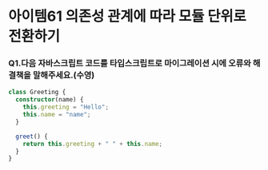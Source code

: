 # 아이템61 의존성 관계에 따라 모듈 단위로 전환하기

### Q1.다음 자바스크립트 코드를 타입스크립트로 마이그레이션 시에 오류와 해결책을 말해주세요.(수영)

```ts
class Greeting {
  constructor(name) {
    this.greeting = "Hello";
    this.name = "name";
  }

  greet() {
    return this.greeting + " " + this.name;
  }
}



```
